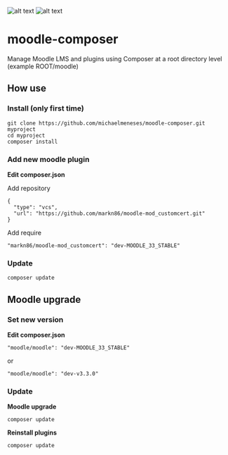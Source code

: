 ![alt text][logomoodle] ![alt text][logocomposer]

# moodle-composer

Manage Moodle LMS and plugins using Composer at a root directory level (example ROOT/moodle)

## How use

### Install (only first time)
```
git clone https://github.com/michaelmeneses/moodle-composer.git myproject  
cd myproject  
composer install
```

### Add new moodle plugin
**Edit composer.json**

Add repository
```
{  
  "type": "vcs",  
  "url": "https://github.com/markn86/moodle-mod_customcert.git"  
}  
```

Add require
```
"markn86/moodle-mod_customcert": "dev-MOODLE_33_STABLE"  
```

### Update
```
composer update
```

## Moodle upgrade

### Set new version
**Edit composer.json**
```
"moodle/moodle": "dev-MOODLE_33_STABLE"  
```
or  
```
"moodle/moodle": "dev-v3.3.0"  
```

### Update  
**Moodle upgrade**  
```
composer update  
```

**Reinstall plugins**  
```
composer update  
```

[logomoodle]: https://tracker.moodle.org/secure/attachment/32118/m-logo-square-new.png
[logocomposer]: https://getcomposer.org/img/logo-composer-transparent.png
